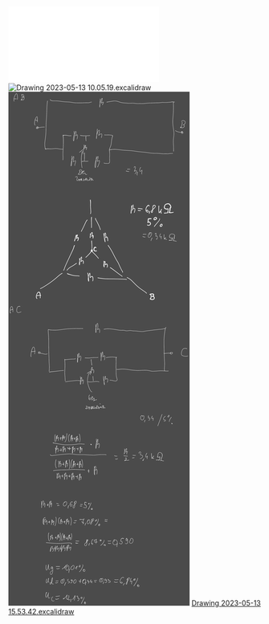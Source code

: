 ![Cw6_R_-_seria_mostek_i_Rz_i_dzielniki_2023](/Notatki/Semestr%202/Miernictwo%20w%20informatyce%20i%20telekomunikacji%202/Labolatoria/Labolatoria%206/Cw6_R_-_seria_mostek_i_Rz_i_dzielniki_2023.pdf)![Drawing 2023-05-13 10.05.19.excalidraw](/Notatki/Semestr%202/Miernictwo%20w%20informatyce%20i%20telekomunikacji%202/Labolatoria/Labolatoria%206/Drawing%202023-05-13%2010.05.19.excalidraw.svg)
![Drawing 2023-05-13 12.31.42.excalidraw](/Notatki/Semestr%202/Miernictwo%20w%20informatyce%20i%20telekomunikacji%202/Labolatoria/Labolatoria%206/Drawing%202023-05-13%2012.31.42.excalidraw.svg)
[Drawing 2023-05-13 15.53.42.excalidraw](/Notatki/Semestr%202/Miernictwo%20w%20informatyce%20i%20telekomunikacji%202/Labolatoria/Labolatoria%206/Drawing%202023-05-13%2015.53.42.excalidraw.svg)